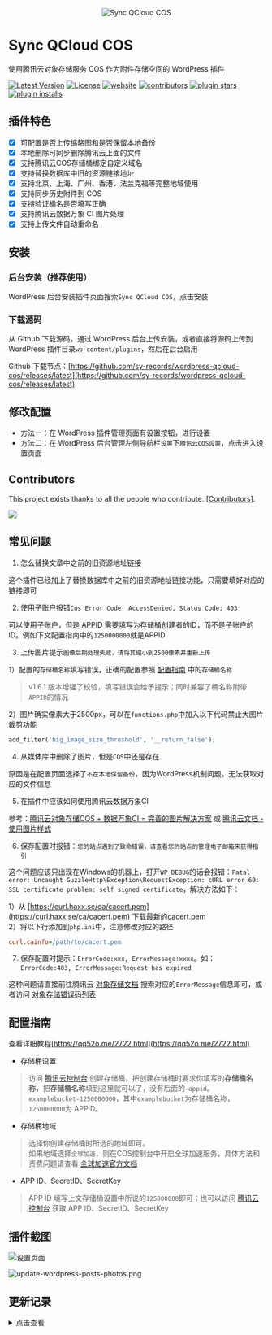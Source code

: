 <p align="center">
    <img src="/wordpress-cos.png" alt="Sync QCloud COS" />
</p>

# Sync QCloud COS

使用腾讯云对象存储服务 COS 作为附件存储空间的 WordPress 插件

[![Latest Version](https://img.shields.io/github/release/sy-records/wordpress-qcloud-cos.svg)](https://github.com/sy-records/wordpress-qcloud-cos/releases)
[![License](https://img.shields.io/github/license/sy-records/wordpress-qcloud-cos?color=red)](LICENSE)
[![website](https://img.shields.io/badge/website-qq52o.me-blue)](https://qq52o.me)
[![contributors](https://img.shields.io/github/contributors/sy-records/wordpress-qcloud-cos?color=blue)](https://github.com/sy-records/wordpress-qcloud-cos/graphs/contributors)
[![plugin stars](https://img.shields.io/wordpress/plugin/stars/sync-qcloud-cos)](https://wordpress.org/plugins/sync-qcloud-cos/)
[![plugin installs](https://img.shields.io/wordpress/plugin/installs/sync-qcloud-cos)](https://wordpress.org/plugins/sync-qcloud-cos/)

## 插件特色

* [x] 可配置是否上传缩略图和是否保留本地备份
* [x] 本地删除可同步删除腾讯云上面的文件
* [x] 支持腾讯云COS存储桶绑定自定义域名
* [x] 支持替换数据库中旧的资源链接地址
* [x] 支持北京、上海、广州、香港、法兰克福等完整地域使用
* [x] 支持同步历史附件到 COS
* [x] 支持验证桶名是否填写正确
* [x] 支持腾讯云数据万象 CI 图片处理
* [x] 支持上传文件自动重命名

## 安装

### 后台安装（推荐使用）

WordPress 后台安装插件页面搜索`Sync QCloud COS`，点击安装

### 下载源码

从 Github 下载源码，通过 WordPress 后台上传安装，或者直接将源码上传到 WordPress 插件目录`wp-content/plugins`，然后在后台启用

Github 下载节点：[https://github.com/sy-records/wordpress-qcloud-cos/releases/latest](https://github.com/sy-records/wordpress-qcloud-cos/releases/latest)

## 修改配置

* 方法一：在 WordPress 插件管理页面有设置按钮，进行设置
* 方法二：在 WordPress 后台管理左侧导航栏`设置`下`腾讯云COS设置`，点击进入设置页面

## Contributors

This project exists thanks to all the people who contribute. [[Contributors](https://github.com/sy-records/wordpress-qcloud-cos/graphs/contributors)].

<a href="https://github.com/sy-records/wordpress-qcloud-cos/graphs/contributors"><img src="https://opencollective.com/cos/contributors.svg?width=890&button=false" /></a>

## 常见问题

1. 怎么替换文章中之前的旧资源地址链接

这个插件已经加上了替换数据库中之前的旧资源地址链接功能，只需要填好对应的链接即可

2. 使用子账户报错`Cos Error Code: AccessDenied, Status Code: 403`

可以使用子账户，但是 APPID 需要填写为存储桶创建者的ID，而不是子账户的ID。例如下文配置指南中的`1250000000`就是APPID

3. 上传图片提示`图像后期处理失败，请将其缩小到2500像素并重新上传`

1）配置的`存储桶名称`填写错误，正确的配置参照 [配置指南](https://github.com/sy-records/wordpress-qcloud-cos#%E9%85%8D%E7%BD%AE%E6%8C%87%E5%8D%97) 中的`存储桶名称`
> v1.6.1 版本增强了校验，填写错误会给予提示；同时兼容了桶名称附带`APPID`的情况

2）图片确实像素大于2500px，可以在`functions.php`中加入以下代码禁止大图片裁剪功能

```php
add_filter('big_image_size_threshold', '__return_false');
```

4. 从媒体库中删除了图片，但是`COS`中还是存在

原因是在配置页面选择了`不在本地保留备份`，因为WordPress机制问题，无法获取对应的文件信息

5. 在插件中应该如何使用腾讯云数据万象CI

参考：[腾讯云对象存储COS + 数据万象CI = 完善的图片解决方案](https://cloud.tencent.com/developer/article/1606153) 或 [腾讯云文档 - 使用图片样式](https://cloud.tencent.com/document/product/436/42214#.E4.BD.BF.E7.94.A8.E5.9B.BE.E7.89.87.E6.A0.B7.E5.BC.8F)

6. 保存配置时报错：`您的站点遇到了致命错误，请查看您的站点的管理电子邮箱来获得指引`

这个问题应该只出现在Windows的机器上，打开`WP_DEBUG`的话会报错：`Fatal error: Uncaught GuzzleHttp\Exception\RequestException: cURL error 60: SSL certificate problem: self signed certificate`，解决方法如下：

1）从 [https://curl.haxx.se/ca/cacert.pem](https://curl.haxx.se/ca/cacert.pem) 下载最新的cacert.pem  
2）将以下行添加到`php.ini`中，注意修改对应的路径

```ini
curl.cainfo=/path/to/cacert.pem
```

7. 保存配置时提示：`ErrorCode:xxx, ErrorMessage:xxxx`。如：`ErrorCode:403, ErrorMessage:Request has expired`

这种问题请直接前往腾讯云 [对象存储文档](https://cloud.tencent.com/document/product/436) 搜索对应的`ErrorMessage`信息即可，或者访问 [对象存储错误码列表](https://cloud.tencent.com/document/product/436/7730#.E9.94.99.E8.AF.AF.E7.A0.81.E5.88.97.E8.A1.A8)

## 配置指南

查看详细教程[https://qq52o.me/2722.html](https://qq52o.me/2722.html)

* 存储桶设置
> 访问 [腾讯云控制台](https://console.cloud.tencent.com/cos5/bucket) 创建存储桶，把创建存储桶时要求你填写的**存储桶名称**，把**存储桶名称**填到这里就可以了，没有后面的`-appid`。  
> `examplebucket-1250000000`，其中`examplebucket`为存储桶名称，`1250000000`为 APPID。

* 存储桶地域
> 选择你创建存储桶时所选的地域即可。  
> 如果地域选择`全球加速`，则在COS控制台中开启全球加速服务，具体方法和资费问题请查看 [全球加速官方文档](https://cloud.tencent.com/document/product/436/38866)

* APP ID、SecretID、SecretKey
> APP ID 填写上文存储桶设置中所说的`125000000`即可；也可以访问 [腾讯云控制台](https://console.cloud.tencent.com/cos5/key) 获取 APP ID、SecretID、SecretKey

## 插件截图

![设置页面](screenshot-1.png)

![update-wordpress-posts-photos.png](screenshot-2.png)

## 更新记录

<details>
<summary>点击查看</summary>

2021-07-21
* 升级 COS SDK

2021-03-17
* 添加 get_home_path 方法判断
* 支持 WordPress 5.7 版本

2021-01-24
* 优化配置校验逻辑
* 支持删除非图片类型文件

2020-12-13
* 修复版本号
* 修复勾选不上传缩略图后不会删除云端缩略图
* 升级 COS SDK 版本
* 支持 WordPress 5.6 版本

2020-08-11
* 修复多站点上传原图失败，缩略图正常问题
* 优化上传路径获取

2020-07-24
* 优化同步上传路径获取

2020-06-16
* 修改常见问题和相关链接

2020-05-22
* 增加南京地域

2020-05-15
* 增加替换题图数据库链接

2020-05-04
* 支持上传文件自动重命名
* 支持特色图片使用图片处理

2020-04-22
* 增加金融云地域
* 升级SDK至[v2.0.8](https://github.com/tencentyun/cos-php-sdk-v5/releases/tag/v2.0.8)

2020-04-10
* 修复勾选不在本地保存图片后媒体库显示默认图片问题
* 修复删除错误

2020-04-02
* 修复勾选不在本地保存图片后媒体库显示默认图片问题
* 优化删除文件逻辑

2020-04-01
* 增加腾讯云数据万象图片处理

2020-03-29
* 优化deactivation_hook，禁用时可选删除配置和恢复URL前缀

2020-03-27
* 增加插件禁用事件，可选择是否删除配置
* 增加上传文件try catch，提示文件上传错误时请打开控制台查看对应请求的Response输出信息
* 修复首尔地域错误，感谢`서대현`反馈

2020-03-11
* 更新腾讯云SDK至[v2.0.7](https://github.com/tencentyun/cos-php-sdk-v5/releases/tag/v2.0.7)版本
* 修改上个版本插件文件末尾空白符号问题

2020-02-16
* 更新腾讯云SDK至[v2.0.6](https://github.com/tencentyun/cos-php-sdk-v5/releases/tag/v2.0.6)版本

2020-02-09
* 增强存储桶配置验证
* cos client增加schema
* 修复腾讯云cos返回数据格式不一致问题

2020-01-15
* 升级sdk为v5版本
* 修复本地文件夹和URL前缀结尾`/`去除失败
* 优化URL前缀注意事项提示中的http和https

2020-01-14
* 优化button按钮样式
* 优化sdk中的代码
> v4 sdk的最后一个版本

2020-01-09
* 修复第一次删除文件失败，报错`ERROR_PROXY_APPID_USERID_NOTMATCH`，导致删除文件不完整
* 优化删除逻辑
* 移除时区设置
* 增加发布版本链接
* 修改`README`中的常见问题

2019-11-23
* 修复地域选择上海地区跳转华中问题

2019-11-13
* 修复导致评论时间戳差 8 小时问题

2018-11-30
* 增加数据库链接替换功能

2018-11-04
* 添加北京、香港、法兰克福等完整地域使用

2018-10-30
* 修复变量未定义错误

2018-09-01
* 新增错误 Case

2018-05-22
* 接手更新，创建仓库

</details>
